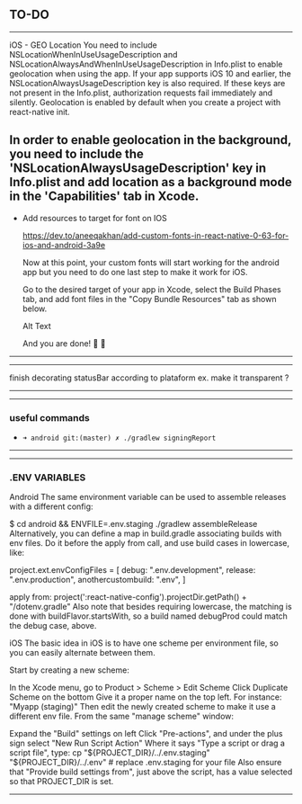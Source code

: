 ## TO-DO

---

iOS - GEO Location
You need to include NSLocationWhenInUseUsageDescription and NSLocationAlwaysAndWhenInUseUsageDescription in Info.plist to enable geolocation when using the app. If your app supports iOS 10 and earlier, the NSLocationAlwaysUsageDescription key is also required. If these keys are not present in the Info.plist, authorization requests fail immediately and silently. Geolocation is enabled by default when you create a project with react-native init.

## In order to enable geolocation in the background, you need to include the 'NSLocationAlwaysUsageDescription' key in Info.plist and add location as a background mode in the 'Capabilities' tab in Xcode.

- Add resources to target for font on IOS

  https://dev.to/aneeqakhan/add-custom-fonts-in-react-native-0-63-for-ios-and-android-3a9e

  Now at this point, your custom fonts will start working for the android app but you need to do one last step to make it work for iOS.

  Go to the desired target of your app in Xcode, select the Build Phases tab, and add font files in the "Copy Bundle Resources" tab as shown below.

  Alt Text

  And you are done! 🎉 🎊

---

---

finish decorating statusBar according to plataform ex. make it transparent ?

---

---

### useful commands

- `➜ android git:(master) ✗ ./gradlew signingReport`

---

---

### .ENV VARIABLES

Android
The same environment variable can be used to assemble releases with a different config:

$ cd android && ENVFILE=.env.staging ./gradlew assembleRelease
Alternatively, you can define a map in build.gradle associating builds with env files. Do it before the apply from call, and use build cases in lowercase, like:

project.ext.envConfigFiles = [
debug: ".env.development",
release: ".env.production",
anothercustombuild: ".env",
]

apply from: project(':react-native-config').projectDir.getPath() + "/dotenv.gradle"
Also note that besides requiring lowercase, the matching is done with buildFlavor.startsWith, so a build named debugProd could match the debug case, above.

iOS
The basic idea in iOS is to have one scheme per environment file, so you can easily alternate between them.

Start by creating a new scheme:

In the Xcode menu, go to Product > Scheme > Edit Scheme
Click Duplicate Scheme on the bottom
Give it a proper name on the top left. For instance: "Myapp (staging)"
Then edit the newly created scheme to make it use a different env file. From the same "manage scheme" window:

Expand the "Build" settings on left
Click "Pre-actions", and under the plus sign select "New Run Script Action"
Where it says "Type a script or drag a script file", type:
cp "${PROJECT_DIR}/../.env.staging" "${PROJECT_DIR}/../.env" # replace .env.staging for your file
Also ensure that "Provide build settings from", just above the script, has a value selected so that PROJECT_DIR is set.

---

